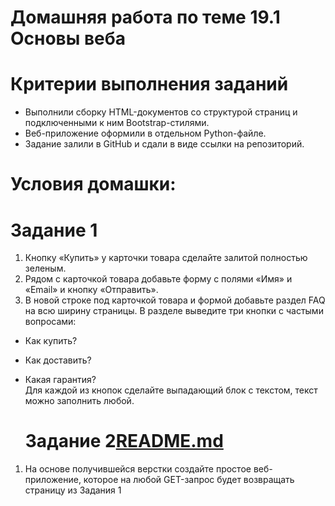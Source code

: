 # Домашняя работа по теме 19.1 Основы веба
# Критерии выполнения заданий
- Выполнили сборку HTML-документов со структурой страниц и подключенными к ним Bootstrap-стилями.
- Веб-приложение оформили в отдельном Python-файле.
- Задание залили в GitHub и сдали в виде ссылки на репозиторий.
# Условия домашки:
# Задание 1

1. Кнопку «Купить» у карточки товара сделайте залитой полностью зеленым.
2. Рядом с карточкой товара добавьте форму с полями «Имя» и «Email» и кнопку «Отправить».
3. В новой строке под карточкой товара и формой добавьте раздел FAQ на всю ширину страницы. В разделе выведите три кнопки с частыми вопросами:
- Как купить?
- Как доставить?
- Какая гарантия?\
  Для каждой из кнопок сделайте выпадающий блок с текстом, текст можно заполнить любой.
  
  # Задание 2[README.md](README.md)
  
1. На основе получившейся верстки создайте простое веб-приложение, которое на любой GET-запрос будет возвращать страницу из Задания 1
